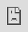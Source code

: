 ```yaml
---
title: >-
  Playdate Season 2's Blippo+ TV simulator is coming to Nintendo Switch and PC
  in color this fall
date: '2025-06-08'
excerpt: >-
  We've been getting a real kick out of the offbeat cable TV parody that is
  Blippo+, which arrived with Playdate's Season Two, and now it's looking
  like...
coverImage: >-
  https://images.unsplash.com/photo-1677442136019-21780ecad995?w=400&h=200&fit=crop&auto=format
author: AIVibe
tags:
  - Ai
category: General AI
source: >-
  https://www.engadget.com/gaming/playdate-season-2s-blippo-tv-simulator-is-coming-to-nintendo-switch-and-pc-in-color-this-fall-230149046.html?src=rss
---
```

<div id="74ee13fb30cd42eca0c3df22d8f6ffb6"><iframe src="https://www.youtube.com/embed/aKTXT_0RlFM?rel=0" style="top:0;left:0;width:100%;height:100%;position:absolute;border:0;" allowfullscreen scrolling="no" data-embed-domain="www.youtube.com"></iframe></div>
<p>We've been getting a real kick out of the offbeat cable TV parody that is <em>Blippo+,</em> which <a data-i13n="elm:context_link;elmt:doNotAffiliate;cpos:1;pos:1" class="no-affiliate-link" href="https://www.engadget.com/gaming/playdate-season-2-review-fulcrum-defender-dig-dig-dino-and-blippo-140036697.html">arrived with Playdate's Season Two</a>, and now it's looking like non-Playdate owners will be able to experience the strangeness too later this year. Panic, along with Telefantasy Studios, Noble Robot and the artists Yacht, announced at the PC Gaming Show that <em>Blippo+</em> is coming to PC and Nintendo Switch in fall 2025. And unlike the 1-bit black and white programs we've been tuning into on the Playdate, it'll all be in color.</p>
<p><em>Blippo+</em> features a roster of live-action programs that may or may not be alien transmissions, plus a forum called Femtofax that brings you even deeper into the unusual goings-on of the Blippians. Panic revealed with <a data-i13n="elm:context_link;elmt:doNotAffiliate;cpos:2;pos:1" class="no-affiliate-link" href="https://www.engadget.com/gaming/playdate-season-2-review-the-whiteout-and-wheelsprung-130014285.html">the second week of Season Two games</a> that <em>Blippo+</em> wouldn't just be a one-off release, but would instead get weekly content updates every week for the next eleven weeks. When it lands on the other platforms, <em>Blippo+</em> will have "a time-hopping mechanic so viewers can travel back and forth through weeks of TV programming without losing the magic of 'non-demand' linear viewing."</p>
<span id="end-legacy-contents"></span><figure><img src="https://s.yimg.com/os/creatr-uploaded-images/2025-06/b7a19b00-44bb-11f0-addf-116632752a42" data-crop-orig-src="https://s.yimg.com/os/creatr-uploaded-images/2025-06/b7a19b00-44bb-11f0-addf-116632752a42" style="height:1262px;width:2220px;" alt="A still from the Blippo+ channel guide showing programs uch as " data-uuid="11684bb5-f26f-35b2-849b-6f70b0122c73"><figcaption></figcaption><div class="photo-credit">Panic</div></figure>
<p>It's absurd, it's nostalgic — <em>Blippo+</em> was made with vintage analog broadcast equipment, according to the creators — and it's totally unpredictable. You really never know what madness it's going to serve up next, and it's great. In color, things are only going to get weirder.</p>This article originally appeared on Engadget at https://www.engadget.com/gaming/playdate-season-2s-blippo-tv-simulator-is-coming-to-nintendo-switch-and-pc-in-color-this-fall-230149046.html?src=rss
